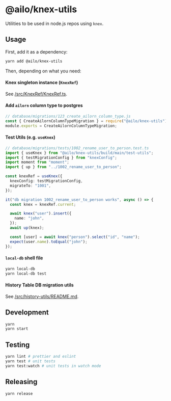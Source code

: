 # @ailo/knex-utils

Utilities to be used in node.js repos using `knex`.

## Usage

First, add it as a dependency:

```sh
yarn add @ailo/knex-utils
```

Then, depending on what you need:

#### Knex singleton instance (`KnexRef`)

See [/src/KnexRef/KnexRef.ts](/src/KnexRef/KnexRef.ts).

#### Add `ailorn` column type to postgres

```js
// database/migrations/123_create_ailorn_column_type.js
const { CreateAilornColumnTypeMigration } = require("@ailo/knex-utils");
module.exports = CreateAilornColumnTypeMigration;
```

#### Test Utils (e.g. `useKnex`)

```ts
// database/migrations/tests/1002_rename_user_to_person.test.ts
import { useKnex } from "@ailo/knex-utils/build/main/test-utils";
import { testMigrationConfig } from "knexConfig";
import moment from "moment";
import { up } from "../1002_rename_user_to_person";

const knexRef = useKnex({
  knexConfig: testMigrationConfig,
  migrateTo: "1001",
});

it("db migration 1002_rename_user_to_person works", async () => {
  const knex = knexRef.current;

  await knex("user").insert({
    name: "john",
  });
  await up(knex);

  const [user] = await knex("person").select("id", "name");
  expect(user.name).toEqual("john");
});
```

#### `local-db` shell file

```sh
yarn local-db
yarn local-db test
```

#### History Table DB migration utils

See [/src/history-utils/README.md](/src/history-utils/README.md).

## Development

```sh
yarn
yarn start
```

## Testing

```sh
yarn lint # prettier and eslint
yarn test # unit tests
yarn test:watch # unit tests in watch mode
```

## Releasing

```sh
yarn release
```
